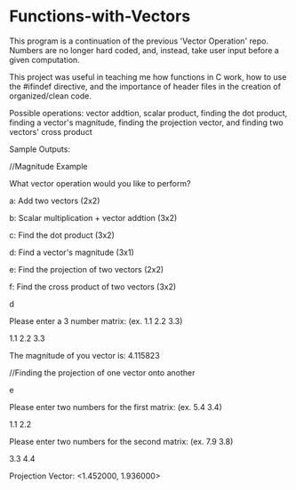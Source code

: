 # Functions-with-Vectors
This program is a continuation of the previous 'Vector Operation' repo. Numbers are no longer hard coded, and, instead, take user input before a given computation. 

This project was useful in teaching me how functions in C work, how to use the #ifindef directive, and the importance of header files in the creation of organized/clean code. 

Possible operations: vector addtion, scalar product, finding the dot product, finding a vector's magnitude, finding the projection vector, and finding two vectors' cross product

Sample Outputs:


//Magnitude Example 


What vector operation would you like to perform?

a: Add two vectors (2x2)

b: Scalar multiplication + vector addtion (3x2)

c: Find the dot product (3x2)

d: Find a vector's magnitude (3x1)

e: Find the projection of two vectors (2x2)

f: Find the cross product of two vectors (3x2)

d

Please enter a 3 number matrix: (ex. 1.1 2.2 3.3)

1.1 2.2 3.3

The magnitude of you vector is: 4.115823


//Finding the projection of one vector onto another 

e

Please enter two numbers for the first matrix: (ex. 5.4 3.4)

1.1 2.2

Please enter two numbers for the second matrix: (ex. 7.9 3.8)

3.3 4.4

Projection Vector: <1.452000, 1.936000>


